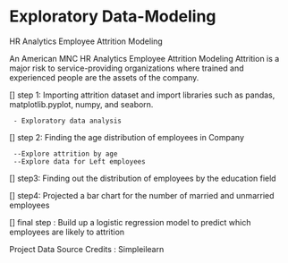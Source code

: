 # Exploratory Data-Modeling
HR Analytics Employee Attrition Modeling 

An American MNC HR Analytics Employee Attrition Modeling
Attrition is a major risk to service-providing organizations where trained and experienced people are the assets of the company.

[] step 1: Importing attrition dataset and import libraries such as pandas, matplotlib.pyplot, numpy, and seaborn.

     - Exploratory data analysis
[] step 2: Finding the age distribution of employees in Company

     --Explore attrition by age
     --Explore data for Left employees
[] step3: Finding out the distribution of employees by the education field

[] step4: Projected a bar chart for the number of married and unmarried employees

[] final step : Build up a logistic regression model to predict which employees are likely to attrition

Project Data Source Credits : Simpleilearn
